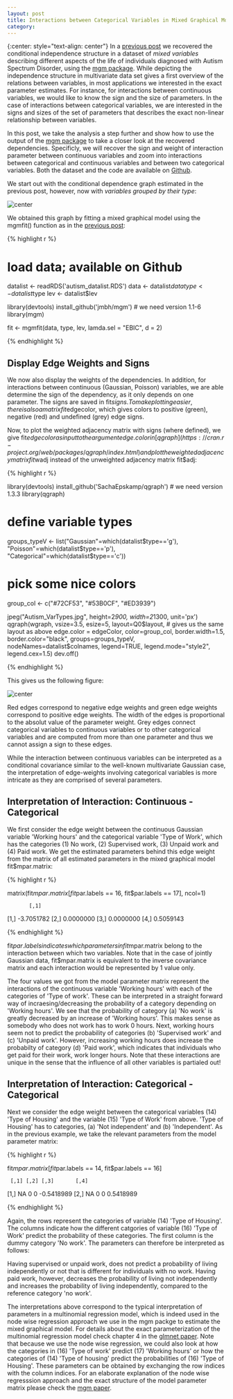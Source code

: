 ```yaml
---
layout: post
title: Interactions between Categorical Variables in Mixed Graphical Models
category: 
---
```


{:center: style="text-align: center"}
In a [previous post](http://jmbh.github.io/_posts/2015-11-30-Estimation-of-mixed-graphical-models.md) we recovered the conditional independence structure in a dataset of *mixed variables* describing different aspects of the life of individuals diagnosed with Autism Spectrum Disorder, using the [mgm package](https://cran.r-project.org/web/packages/mgm/index.html). While depicting the independence structure in multivariate data set gives a first overview of the relations between variables, in most applications we interested in the exact parameter estimates. For instance, for interactions between continuous variables, we would like to know the sign and the size of parameters. In the case of interactions between categorical variables, we are interested in the signs and sizes of the set of parameters that describes the exact non-linear relationship between variables.

In this post, we take the analysis a step further and show how to use the output of the [mgm package](https://cran.r-project.org/web/packages/mgm/index.html) to take a closer look at the recovered dependencies. Specificly, we will recover the sign and weight of interaction parameter between continuous variables and zoom into interactions between categorical and continuous variables and between two categorical variables. Both the dataset and the code are available on [Github](https://github.com/jmbh/AutismData).

We start out with the conditional dependence graph estimated in the previous post, however, now with *variables grouped by their type*:

![center](http://jmbh.github.io/figs/2017-11-30-Closer-Look/Autism_VarTypes.jpg) 

We obtained this graph by fitting a mixed graphical model using the mgmfit() function as in the [previous post](http://jmbh.github.io/_posts/2015-11-30-Estimation-of-mixed-graphical-models.md):

{% highlight r %}

# load data; available on Github
datalist <- readRDS('autism_datalist.RDS')
data <- datalist$data
type <- datalist$type
lev <- datalist$lev

library(devtools)
install_github('jmbh/mgm') # we need version 1.1-6
library(mgm)

fit <- mgmfit(data, type, lev, lamda.sel = "EBIC", d = 2)

{% endhighlight %}


Display Edge Weights and Signs
------

We now also display the weights of the dependencies. In addition, for interactions between continuous (Gaussian, Poisson) variables, we are able determine the sign of the dependency, as it only depends on one parameter. The signs are saved in fit$signs. To make plotting easier, there is also a matrix fit$edgecolor, which gives colors to positive (green), negative (red) and undefined (grey) edge signs. 

Now, to plot the weighted adjacency matrix with signs (where defined), we give fit$edgecolor as input to the argument edge.color in [qgraph](https://cran.r-project.org/web/packages/qgraph/index.html) and plot the weighted adjacency matrix fit$wadj instead of the unweighted adjacency matrix fit$adj:


{% highlight r %}

library(devtools)
install_github('SachaEpskamp/qgraph') # we need version 1.3.3
library(qgraph)

# define variable types
groups_typeV <- list("Gaussian"=which(datalist$type=='g'), 
                     "Poisson"=which(datalist$type=='p'),
                     "Categorical"=which(datalist$type=='c'))

# pick some nice colors
group_col <- c("#72CF53", "#53B0CF", "#ED3939")

jpeg("Autism_VarTypes.jpg", height=2*900, width=2*1300, unit='px')
qgraph(wgraph, 
       vsize=3.5, 
       esize=5, 
       layout=Q0$layout, # gives us the same layout as above
       edge.color = edgeColor, 
       color=group_col,
       border.width=1.5,
       border.color="black",
       groups=groups_typeV,
       nodeNames=datalist$colnames,
       legend=TRUE, 
       legend.mode="style2",
       legend.cex=1.5)
dev.off()


{% endhighlight %}

This gives us the following figure:

![center](http://jmbh.github.io/figs/2017-11-30-Closer-Look/Autism_VarTypes_WeightAndSign.jpg) 

Red edges correspond to negative edge weights and green edge weights correspond to positive edge weights. The width of the edges is proportional to the absolut value of the parameter weight. Grey edges connect categorical variables to continuous variables or to other categorical variables and are computed from more than one parameter and thus we cannot assign a sign to these edges.

While the interaction between continuous variables can be interpreted as a conditional covariance similar to the well-known multivariate Gaussian case, the interpretation of edge-weights involving categorical variables is more intricate as they are comprised of several parameters.

Interpretation of Interaction: Continuous - Categorical
------


We first consider the edge weight between the continuous Gaussian variable 'Working hours' and the categorical variable 'Type of Work', which has the categories (1) No work, (2) Supervised work, (3) Unpaid work and (4) Paid work. We get the estimated parameters behind this edge weight from the matrix of all estimated parameters in the mixed graphical model fit$mpar.matrix:

{% highlight r %}

matrix(fit$mpar.matrix[fit$par.labels == 16, fit$par.labels == 17], ncol=1)

           [,1]
[1,] -3.7051782
[2,]  0.0000000
[3,]  0.0000000
[4,]  0.5059143

{% endhighlight %}

fit$par.labels indicates which parameters in fit$mpar.matrix belong to the interaction between which two variables. Note that in the case of jointly Gaussian data, fit$mpar.matrix is equivalent to the inverse covariance matrix and each interaction would be represented by 1 value only.

The four values we got from the model parameter matrix represent the interactions of the continuous variable 'Working hours' with each of the categories of 'Type of work'. These can be interpreted in a straight forward way of incraesing/decreasing the probability of a category depending on 'Working hours'. We see that the probability of category (a) 'No work' is greatly decreased by an increase of 'Working hours'. This makes sense as somebody who does not work has to work 0 hours. Next, working hours seem not to predict the probability of categories (b) 'Supervised work' and (c) 'Unpaid work'. However, increasing working hours does increase the probabilty of category (d) 'Paid work', which indicates that individuals who get paid for their work, work longer hours. Note that these interactions are unique in the sense that the influence of all other variables is partialed out!

Interpretation of Interaction: Categorical - Categorical
------

Next we consider the edge weight between the categorical variables (14) 'Type of Housing' and the variable (15) 'Type of Work' from above. 'Type of Housing' has to categories, (a) 'Not independent' and (b) 'Independent'. As in the previous example, we take the relevant parameters from the model parameter matrix:


{% highlight r %}

fit$mpar.matrix[fit$par.labels == 14, fit$par.labels == 16]

     [,1] [,2] [,3]       [,4]
[1,]   NA    0    0 -0.5418989
[2,]   NA    0    0  0.5418989

{% endhighlight %}

Again, the rows represent the categories of variable (14) 'Type of Housing'. The columns indicate how the different catgories of variable (16) 'Type of Work' predict the probability of these categories. The first column is the dummy category 'No work'. The parameters can therefore be interpreted as follows:

Having supervised or unpaid work, does not predict a probability of living independently or not that is different for individuals with no work. Having paid work, however, decreases the probability of living not independently and increases the probability of living independently, compared to the reference category 'no work'.


The interpretations above correspond to the typical interpretation of parameters in a multinomial regression model, which is indeed used in the node wise regression approach we use in the mgm packge to estimate the mixed graphical model. For details about the exact parameterization of the multinomial regression model check chapter 4 in the [glmnet paper](http://www.ncbi.nlm.nih.gov/pmc/articles/PMC2929880/pdf/nihms201118.pdf). Note that because we use the node wise regression, we could also look at how the categories in (16) 'Type of work' predict (17) 'Working hours' or how the categories of (14) 'Type of housing' predict the probabilities of (16) 'Type of Housing'. These parameters can be obtained by exchanging the row indices with the column indices. For an elaborate explanation of the node wise regresssion approach and the exact structure of the model parameter matrix please check the [mgm paper](http://arxiv.org/pdf/1510.06871v2.pdf).












